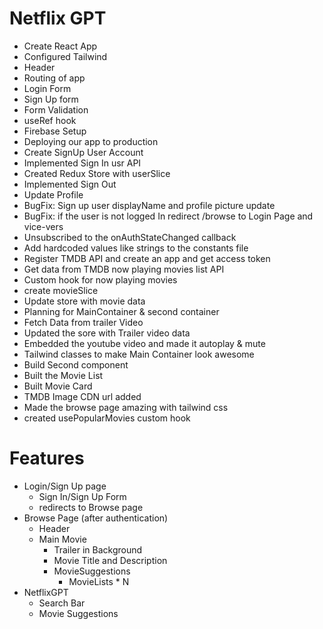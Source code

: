 # Netflix GPT
 - Create React App
 - Configured Tailwind
 - Header
 - Routing of app
- Login Form
- Sign Up form
- Form Validation
- useRef hook
- Firebase Setup
- Deploying our app to production
- Create SignUp User Account
- Implemented Sign In usr API
- Created Redux Store with userSlice
- Implemented Sign Out
- Update Profile
- BugFix: Sign up user displayName and profile picture update
- BugFix: if the user is not logged In redirect /browse to Login Page and vice-vers
- Unsubscribed to the onAuthStateChanged callback 
- Add hardcoded values like strings to the constants file
- Register TMDB API and create an app and get access token
- Get data from TMDB now playing movies list API
- Custom hook for now playing movies
- create movieSlice
- Update store with movie data
- Planning for MainContainer & second container
- Fetch Data from trailer Video
- Updated the sore with Trailer video data
- Embedded the youtube video and made it autoplay & mute
- Tailwind classes to make Main Container look awesome
- Build Second component
- Built the Movie List 
- Built Movie Card
- TMDB Image CDN url added
- Made the browse page amazing with tailwind css
- created usePopularMovies custom hook


# Features
 - Login/Sign Up page
     - Sign In/Sign Up Form
     - redirects to Browse page
 - Browse Page (after authentication)
   - Header
   - Main Movie
      - Trailer in Background
      - Movie Title and Description
      - MovieSuggestions
          - MovieLists * N
 - NetflixGPT
   - Search Bar
   - Movie Suggestions